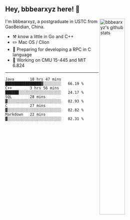 ## Hey, bbbearxyz here! :wave:

<img align="right" alt="bbbearxyz's github stats" width="40%" src="https://github-readme-stats.vercel.app/api?username=bbbearxyz&show_icons=true">

I'm bbbearxyz, a postgraduate in USTC from GaoBeidian, China.

-   :hammer_and_pick:    know a little in Go and C++
-   :pencil2: Mac OS / Clion
-   :seedling: Preparing for developing a RPC in C language 
-   :thinking: Working on CMU 15-445 and MIT 6.824
---
<!--START_SECTION:waka-->
```text
Java       10 hrs 47 mins  ████████████████▓░░░░░░░░   66.19 % 
C++        3 hrs 56 mins   ██████░░░░░░░░░░░░░░░░░░░   24.17 % 
SQL        28 mins         ▓░░░░░░░░░░░░░░░░░░░░░░░░   02.93 % 
C          27 mins         ▓░░░░░░░░░░░░░░░░░░░░░░░░   02.82 % 
Markdown   22 mins         ▓░░░░░░░░░░░░░░░░░░░░░░░░   02.31 % 
```
<!--END_SECTION:waka-->

